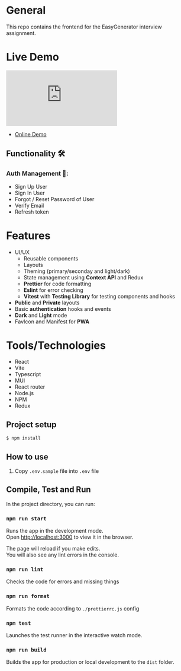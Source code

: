 # General

This repo contains the frontend for the EasyGenerator interview assignment.

# Live Demo

![API Status](https://img.shields.io/website-up-down-green-red/https/authly.zooop.in)

- [Online Demo](https://authly.zooop.in)

## Functionality 🛠️

### **Auth Management** 🔐:

- Sign Up User
- Sign In User
- Forgot / Reset Password of User
- Verify Email
- Refresh token

# Features

- UI/UX
  - Reusable components
  - Layouts
  - Theming (primary/seconday and light/dark)
  - State management using **Context API** and Redux
  - **Prettier** for code formatting
  - **Eslint** for error checking
  - **Vitest** with **Testing Library** for testing components and hooks
- **Public** and **Private** layouts
- Basic **authentication** hooks and events
- **Dark** and **Light** mode
- FavIcon and Manifest for **PWA**

# Tools/Technologies

- React
- Vite
- Typescript
- MUI
- React router
- Node.js
- NPM
- Redux

## Project setup

```bash
$ npm install
```

## How to use

1. Copy `.env.sample` file into `.env` file

## Compile, Test and Run

In the project directory, you can run:

### `npm run start`

Runs the app in the development mode.<br />
Open [http://localhost:3000](http://localhost:3000) to view it in the browser.

The page will reload if you make edits.<br />
You will also see any lint errors in the console.

### `npm run lint`

Checks the code for errors and missing things

### `npm run format`

Formats the code according to `./prettierrc.js` config

### `npm test`

Launches the test runner in the interactive watch mode.<br />

### `npm run build`

Builds the app for production or local development to the `dist` folder.<br />
